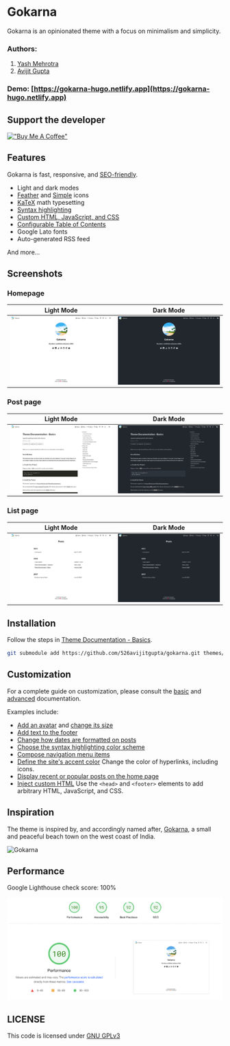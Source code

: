 # Gokarna

Gokarna is an opinionated theme with a focus on minimalism and simplicity.

### Authors:

1. [Yash Mehrotra](https://yashmehrotra.com)
2. [Avijit Gupta](https://twitter.com/526avijit)

### Demo: [https://gokarna-hugo.netlify.app](https://gokarna-hugo.netlify.app)

## Support the developer

[!["Buy Me A Coffee"](https://www.buymeacoffee.com/assets/img/custom_images/orange_img.png)](https://www.buymeacoffee.com/avijitgupta)

## Features

Gokarna is fast, responsive, and [SEO-friendly](#performance).

- Light and dark modes
- [Feather](https://feathericons.com/) and [Simple](https://gokarna-hugo.netlify.app/posts/theme-documentation-advanced/#icons-on-homepage) icons
- [KaTeX](https://gokarna-hugo.netlify.app/posts/theme-documentation-advanced/#katex) math typesetting 
- [Syntax highlighting](https://gokarna-hugo.netlify.app/posts/theme-documentation-advanced/#syntax-highlighting)
- [Custom HTML, JavaScript, and CSS](https://gokarna-hugo.netlify.app/posts/theme-documentation-advanced/#custom-head-and-footer-html)
- [Configurable Table of Contents](https://gokarna-hugo.netlify.app/posts/theme-documentation-advanced/#table-of-contents)
- Google Lato fonts
- Auto-generated RSS feed

And more...

## Screenshots

### Homepage

Light Mode                                                      | Dark Mode
:-------------------------:|:-------------------------:
![Light mode](https://raw.githubusercontent.com/526avijitgupta/gokarna/main/images/screenshot-light-home.png "Light mode") | ![Dark mode](https://raw.githubusercontent.com/526avijitgupta/gokarna/main/images/screenshot-dark-home.png "Dark mode")

### Post page

Light Mode                                                      | Dark Mode
:-------------------------:|:-------------------------:
![Light mode](https://raw.githubusercontent.com/526avijitgupta/gokarna/main/images/screenshot-light-post.png "Light mode") | ![Dark mode](https://raw.githubusercontent.com/526avijitgupta/gokarna/main/images/screenshot-dark-post.png "Dark mode")

### List page

Light Mode                                                      | Dark Mode
:-------------------------:|:-------------------------:
![Light mode](https://raw.githubusercontent.com/526avijitgupta/gokarna/main/images/screenshot-light-list.png "Light mode") | ![Dark mode](https://raw.githubusercontent.com/526avijitgupta/gokarna/main/images/screenshot-dark-list.png "Dark mode")

## Installation

Follow the steps in [Theme Documentation - Basics](https://gokarna-hugo.netlify.app/posts/theme-documentation-basics/#installation).

```sh
git submodule add https://github.com/526avijitgupta/gokarna.git themes/gokarna
```

## Customization

For a complete guide on customization, please consult the [basic](https://gokarna-hugo.netlify.app/posts/theme-documentation-basics/) and [advanced](https://gokarna-hugo.netlify.app/posts/theme-documentation-advanced/) documentation.

Examples include:

- [Add an avatar](https://gokarna-hugo.netlify.app/posts/theme-documentation-basics/#avatar-url) and [change its size](https://gokarna-hugo.netlify.app/posts/theme-documentation-basics/#avatar-size)
- [Add text to the footer](https://gokarna-hugo.netlify.app/posts/theme-documentation-basics/#footer)
- [Change how dates are formatted on posts](https://gokarna-hugo.netlify.app/posts/theme-documentation-basics/#date-format)
- [Choose the syntax highlighting color scheme](https://gokarna-hugo.netlify.app/posts/theme-documentation-advanced/#syntax-highlighting)
- [Compose navigation menu items](https://gokarna-hugo.netlify.app/posts/theme-documentation-basics/#basic-configuration)
- [Define the site's accent color](https://gokarna-hugo.netlify.app/posts/theme-documentation-basics/#accent-color)
    Change the color of hyperlinks, including icons.
- [Display recent or popular posts on the home page](https://gokarna-hugo.netlify.app/posts/theme-documentation-basics/#display-posts-on-the-home-page)
- [Inject custom HTML](https://gokarna-hugo.netlify.app/posts/theme-documentation-basics/#custom-head-html)
    Use the `<head>` and `<footer>` elements to add arbitrary HTML, JavaScript, and CSS.

## Inspiration

The theme is inspired by, and accordingly named after, [Gokarna](https://en.wikipedia.org/wiki/Gokarna,_Karnataka), a small and peaceful beach town on the west coast of India.

![Gokarna](https://raw.githubusercontent.com/526avijitgupta/gokarna/main/images/gokarna.jpg)

## Performance

Google Lighthouse check score: 100%

![Lighthouse Score](https://raw.githubusercontent.com/526avijitgupta/gokarna/main/images/lighthouse.png)

## LICENSE

This code is licensed under [GNU GPLv3](https://www.gnu.org/licenses/gpl-3.0.html)
